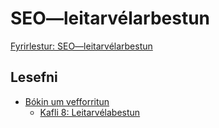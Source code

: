 # SEO—leitarvélarbestun

[Fyrirlestur: SEO—leitarvélarbestun](1.seo.md)

## Lesefni

* [Bókin um vefforritun](https://bok.vefforritun.is/)
  * [Kafli 8: Leitarvélabestun](https://bok.vefforritun.is/08.seo.html)
